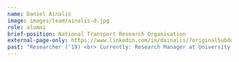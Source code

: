 ```yaml
---
name: Daniel Ainalis
image: images/team/ainalis-d.jpg
role: alumni
brief-position: National Transport Research Organisation 
external-page-only: https://www.linkedin.com/in/dainalis/?originalSubdomain=uk
past: "Researcher ('19) <br> Currently: Research Manager at University of Cambridge"
---
```


